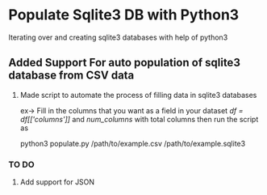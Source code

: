# Populate Sqlite3 DB with Python3


Iterating over and creating sqlite3 databases with help of python3

## Added Support For auto population of sqlite3 database from CSV data

 1)  Made script to automate the process of filling data in sqlite3 databases  
  
     
     
     ex-> Fill in the columns that you want as a field in your dataset *df = df[['columns']]* and *num_columns* with total columns then run the script as

     python3 populate.py /path/to/example.csv /path/to/example.sqlite3

 
 
### TO DO 

 1) Add support for JSON
